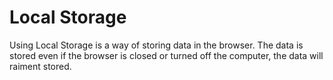 # Local Storage


Using Local Storage is a way of storing data in the browser. 
The data is stored even if the browser is closed or turned off the computer, the data will raiment stored.
